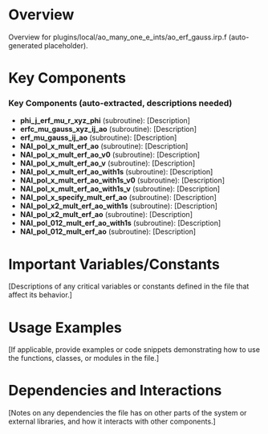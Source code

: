 # Overview

Overview for plugins/local/ao_many_one_e_ints/ao_erf_gauss.irp.f (auto-generated placeholder).

# Key Components

### Key Components (auto-extracted, descriptions needed)
- **phi_j_erf_mu_r_xyz_phi** (subroutine): [Description]
- **erfc_mu_gauss_xyz_ij_ao** (subroutine): [Description]
- **erf_mu_gauss_ij_ao** (subroutine): [Description]
- **NAI_pol_x_mult_erf_ao** (subroutine): [Description]
- **NAI_pol_x_mult_erf_ao_v0** (subroutine): [Description]
- **NAI_pol_x_mult_erf_ao_v** (subroutine): [Description]
- **NAI_pol_x_mult_erf_ao_with1s** (subroutine): [Description]
- **NAI_pol_x_mult_erf_ao_with1s_v0** (subroutine): [Description]
- **NAI_pol_x_mult_erf_ao_with1s_v** (subroutine): [Description]
- **NAI_pol_x_specify_mult_erf_ao** (subroutine): [Description]
- **NAI_pol_x2_mult_erf_ao_with1s** (subroutine): [Description]
- **NAI_pol_x2_mult_erf_ao** (subroutine): [Description]
- **NAI_pol_012_mult_erf_ao_with1s** (subroutine): [Description]
- **NAI_pol_012_mult_erf_ao** (subroutine): [Description]

# Important Variables/Constants

[Descriptions of any critical variables or constants defined in the file that affect its behavior.]

# Usage Examples

[If applicable, provide examples or code snippets demonstrating how to use the functions, classes, or modules in the file.]

# Dependencies and Interactions

[Notes on any dependencies the file has on other parts of the system or external libraries, and how it interacts with other components.]
